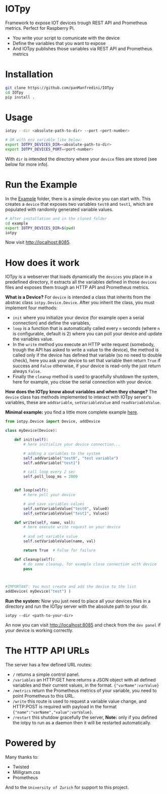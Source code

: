 # IOTpy
Framework to expose IOT devices trough REST API and Prometheus metrics. Perfect for Raspberry Pi.

- You write your script to comunicate with the device
- Define the variables that you want to expose 
- And IOTpy publishes those variables via REST API and Prometheus metrics

# Installation
```bash
git clone https://github.com/panManfredini/IOTpy
cd IOTpy
pip install .
```
# Usage
```bash
iotpy --dir <absolute-path-to-dir> --port <port-number>

# OR with env variable like below:
export IOTPY_DEVICES_DIR=<absolute-path-to-dir>
export IOTPY_DEVICES_PORT=<port-number>
```
With `dir` is intended the directory where your `device` files are stored (see below for more info).

# Run the Example

In the [Example](https://github.com/panManfredini/IOTpy/tree/main/example) folder, there is a simple device you can start with. This creates a `device` that exposes two variables `test0` and `test1`, 
which are populated with randomly generated variable values.

```bash
# After installation and in the cloned folder
cd example
export IOTPY_DEVICES_DIR=$(pwd)
iotpy
```
Now visit [http://localhost:8085](http://localhost:8085).


# How does it work
IOTpy is a webserver that loads dynamically the `devices` you place in a predefined directory, it extracts all the 
variables defined in those `devices` files and exposes them trough an HTTP API and Prometheus metrics.

**What is a Device?** For `device` is intended a class that inherits from the abstrac class `iotpy.Device.Device`. After you inherit the class, you must implement
four methods: 
- `init` where you initialize your device (for example open a serial connection) and define the variables, 
- `loop` is a function that is automatically called every `n` seconds (where `n` is configurable, default is 2) where you can poll your device and update the variables value. 
- In the `write` method you execute an HTTP write request (somebody, trough the API has asked to write a value to the device), the method is called only if the device has defined that variable (so no need to double check), here you ask your device to set that variable then return `True` if success and `False` otherwise, if your device is read-only the just return always `False`.
- Finally the `cleanup` method is used to gracefully shutdown the system, here for example, you close the serial connection with your device.

**How does the IOTpy know about variables and when they change?**  The `device` class has methods implemented to interact with IOTpy server's variables, these are `addVariable`, `setVariableValue` and `readVariableValue`. 

**Minimal example:** you find a little more complete example [here](https://github.com/panManfredini/IOTpy/blob/main/example/exampleDevice.py).

```python
from iotpy.Device import Device, addDevice

class myDevice(Device):

    def init(self):
        # here initialize your device connection...

        # adding a variables to the system
        self.addVariable("test0", "test variable")
        self.addVariable("test1")

        # call loop every 2 sec
        self.poll_loop_ms = 2000


    def loop(self):
        # here poll your device

        # and save variables values
        self.setVariableValue("test0", Value0)
        self.setVariableValue("test1", Value1)

    def write(self, name, val):
        # here execute write request on your device
        
        # and set variable value
        self.setVariableValue(name, val)

        return True  # False for failure

    def cleanup(self):
        # do some cleanup, for example close connection with device
        pass



#IMPORTANT: You must create and add the device to the list
addDevice( myDevice("test") )
```

**Run the system:** Now you just need to place all your devices files in a directory and run the IOTpy server with the absolute path to your dir.
```
iotpy --dir <path-to-your-dir>
```
An now you can visit [http://localhost:8085](http://localhost:8085) and check from the `dev panel` if your device is working correctly.

# The HTTP API URLs

The server has a few defined URL routes:
- `/` returns a simple control panel.
- `/variables` an HTTP:GET here returns a JSON object with all defined variables and their current values, in the format. `{"varName":varValue}`
- `/metrics` return the Prometheus metrics of your variable, you need to point Prometheus to this URL.
- `/write` this route is used to request a variable value change, and HTTP:POST is required with payload in the format `{"name":"varName","value":varValue}`.
- `/restart` this shutdow gracefully the server, **Note:** only if you defined the iotpy to run as a daemon then it will be restarted automatically.


# Powered by

Many thanks to:

- Twisted
- Milligram.css 
- Prometheus 

And to the `University of Zurich` for support to this project.
